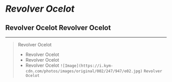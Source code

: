 # *Revolver Ocelot*
## Revolver Ocelot **Revolver Ocelot**
---
> Revolver Ocelot
> * Revolver Ocelot
> * Revolver Ocelot
> * Revolver Ocelot
`
![Image](https://i.kym-cdn.com/photos/images/original/002/247/947/e02.jpg)
`
`Revolver Ocelot`
